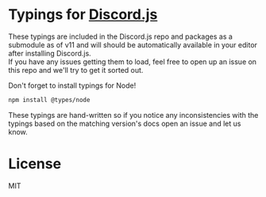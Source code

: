# Typings for [Discord.js](https://github.com/hydrabolt/discord.js)

These typings are included in the Discord.js repo and packages as a submodule as of v11 and will should be automatically available in your editor after installing Discord.js.  
If you have any issues getting them to load, feel free to open up an issue on this repo and we'll try to get it sorted out.

Don't forget to install typings for Node!
```bash
npm install @types/node
```

These typings are hand-written so if you notice any inconsistencies with the typings based on the matching version's docs open an issue and let us know.

# License

MIT
